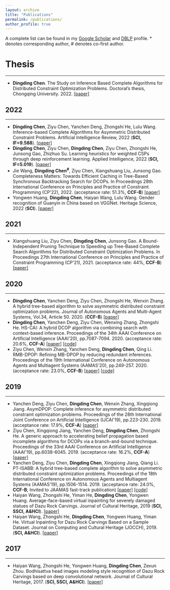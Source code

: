 ```yaml
---
layout: archive
title: "Publications"
permalink: /publications/
author_profile: true
---
```


A complete list can be found in my [Google Scholar](https://scholar.google.com/citations?user=yzSIENcAAAAJ&hl=en&oi=ao) and [DBLP](https://dblp.org/pid/35/5833.html) profile. * denotes corresponding author, # denotes co-first author.

# Thesis
------------
- **Dingding Chen**. The Study on Inference Based Complete Algorithms for Distributed Constraint Optimization Problems. Doctoral’s thesis, Chongqing University. 2022. [[paper]](/files/doctoral_thesis.pdf)

## 2022
------------
- **Dingding Chen**, Ziyu Chen, Yanchen Deng, Zhongshi He, Lulu Wang. Inference-based Complete Algorithms for Asymmetric Distributed Constraint Problems. Artificial Intelligence Review, 2022 (**SCI, IF=9.588**). [[paper]](/files/AIR22.pdf)
- **Dingding Chen**, Ziyu Chen, **Dingding Chen**, Ziyu Chen, Zhongshi He, Junsong Gao, Zhizhuo Su. Learning heuristics for weighted CSPs through deep reinforcement learning. Applied Intelligence, 2022 (**SCI, IF=5.019**). [[paper]](/files/APIN22.pdf)
- Jie Wang, **Dingding Chen<sup>#</sup>**, Ziyu Chen, Xiangshuang Liu, Junsong Gao. Completeness Matters: Towards Efficient Caching in Tree-Based Synchronous Backtracking Search for DCOPs. In Proceedings 28th International Conference on Principles and Practice of Constraint Programming (CP'22), 2022. (acceptance rate: 51.3\%, **CCF-B**)  [[paper]](/files/cp22.pdf)
- Yongwen Huang, **Dingding Chen**, Haiyan Wang, Lulu Wang. Gender recognition of Guanyin in China based on VGGNet. Heritage Science, 2022 (**SCI**). [[paper]](/files/HS22.pdf)
## 2021
------------
- Xiangshuang Liu, Ziyu Chen, **Dingding Chen**, Junsong Gao. A Bound-Independent Pruning Technique to Speeding up Tree-Based Complete Search Algorithms for Distributed Constraint Optimization Problems. In Proceedings 27th International Conference on Principles and Practice of Constraint Programming (CP'21), 2021. (acceptance rate: 44\%, **CCF-B**)  [[paper]](/files/cp21.pdf)
## 2020
------------
- **Dingding Chen**, Yanchen Deng, Ziyu Chen, Zhongshi He, Wenxin Zhang. A hybrid tree-based algorithm to solve asymmetric distributed constraint optimization problems. Journal of Autonomous Agents and Multi-Agent Systems, Vol.34, Article 50. 2020. (**CCF-B**) [[paper]](/files/JAAMAS20.pdf)
- **Dingding Chen**, Yanchen Deng, Ziyu Chen, Wenxing Zhang, Zhongshi He. HS-CAI: A hybrid DCOP algorithm via combining search with context-based inference. Proceedings of the 34th AAAI Conference on Artificial Intelligence (AAAI'20), pp.7087-7094. 2020. (acceptance rate: 20.6%, **CCF-A**) [[paper]](/files/aaai20.pdf) [[code]](https://github.com/czy920/DCOPSovler)
- Ziyu Chen, Wenxin Zhang, Yanchen Deng, **Dingding Chen**, Qing Li. RMB-DPOP: Refining MB-DPOP by reducing redundant inferences. Proceedings of the 19th International Conference on Autonomous Agents and Multiagent Systems (AAMAS'20), pp.249-257. 2020. (acceptance rate: 23.0%, **CCF-B**) [[paper]](/files/aamas20.pdf) [[code]](https://github.com/czy920/RMB-DPOP)
## 2019
------------
- Yanchen Deng, Ziyu Chen, **Dingding Chen**, Wenxin Zhang, Xingqiong Jiang. AsymDPOP: Complete inference for asymmetric distributed constraint optimization problems. Proceedings of the 28th International Joint Conference on Artificial Intelligence (IJCAI'19), pp.223-230. 2019. (acceptance rate: 17.9%, **CCF-A**) [[paper]](/files/ijcai19.pdf)
- Ziyu Chen, Xingqiong Jiang, Yanchen Deng, **Dingding Chen**, Zhongshi He. A generic approach to accelerating belief propagation based incomplete algorithms for DCOPs via a branch-and-bound technique. Proceedings of the 33rd AAAI Conference on Artificial Intelligence (AAAI'19), pp.6038-6045. 2019. (acceptance rate: 16.2%, **CCF-A**) [[paper]](/files/aaai19.pdf)
- Yanchen Deng, Ziyu Chen, **Dingding Chen**, Xingqiong Jiang, Qiang Li. PT-ISABB: A hybrid tree-based complete algorithm to solve asymmetric distributed constraint optimization problems. Proceedings of the 18th International Conference on Autonomous Agents and Multiagent Systems (AAMAS'19), pp.1506-1514. 2019. (acceptance rate: 24.0%, **CCF-B**; Invited to JAAMAS fast-track publication) [[paper]](/files/aamas19.pdf) [[code]](https://github.com/czy920/DCOPSovlerAlgorithm_PTISABB)
- Haiyan Wang, Zhongshi He, Yiman He, **Dingding Chen**, Yongwen Huang. Average-face-based virtual inpainting for severely damaged statues of Dazu Rock Carvings. Journal of Cultural Heritage, 2019 (**SCI, SSCI, A&HCI**). [[paper]](/files/JCH19.pdf)
- Haiyan Wang, Zhongshi He, **Dingding Chen**, Yongwen Huang, Yiman He. Virtual Inpainting for Dazu Rock Carvings Based on a Sample Dataset. Journal on Computing and Cultural Heritage (JOCCH), 2019. (**SCI, A&HCI**). [[paper]](/files/JOCCH19.pdf)

## 2017
------------
- Haiyan Wang, Zhongshi He, Yongwen Huang, **Dingding Chen**, Zexun Zhou. Bodhisattva head images modeling style recognition of Dazu Rock Carvings based on deep convolutional network. Journal of Cultural Heritage, 2017. (**SCI, SSCI, A&HCI**). [[paper]](/files/JCH17.pdf)
